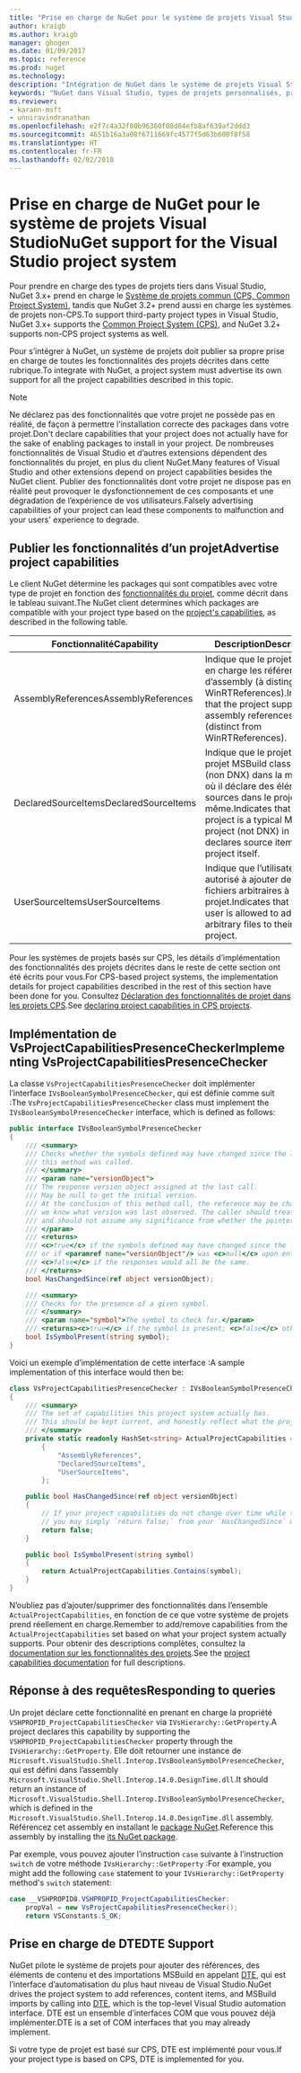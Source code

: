 ```yaml
---
title: "Prise en charge de NuGet pour le système de projets Visual Studio | Microsoft Docs"
author: kraigb
ms.author: kraigb
manager: ghogen
ms.date: 01/09/2017
ms.topic: reference
ms.prod: nuget
ms.technology: 
description: "Intégration de NuGet dans le système de projets Visual Studio pour les types de projets tiers."
keywords: "NuGet dans Visual Studio, types de projets personnalisés, projets Visual Studio"
ms.reviewer:
- karann-msft
- unniravindranathan
ms.openlocfilehash: e2f7c4a32f80b96360f08d04efb8af639af2ddd3
ms.sourcegitcommit: 4651b16a3a08f6711669fc4577f5d63b600f8f58
ms.translationtype: HT
ms.contentlocale: fr-FR
ms.lasthandoff: 02/02/2018
---
```

# <a name="nuget-support-for-the-visual-studio-project-system"></a><span data-ttu-id="28b4f-104">Prise en charge de NuGet pour le système de projets Visual Studio</span><span class="sxs-lookup"><span data-stu-id="28b4f-104">NuGet support for the Visual Studio project system</span></span>

<span data-ttu-id="28b4f-105">Pour prendre en charge des types de projets tiers dans Visual Studio, NuGet 3.x+ prend en charge le [Système de projets commun (CPS, Common Project System)](https://github.com/Microsoft/VSProjectSystem/blob/master/doc/overview/intro.md), tandis que NuGet 3.2+ prend aussi en charge les systèmes de projets non-CPS.</span><span class="sxs-lookup"><span data-stu-id="28b4f-105">To support third-party project types in Visual Studio, NuGet 3.x+ supports the [Common Project System (CPS)](https://github.com/Microsoft/VSProjectSystem/blob/master/doc/overview/intro.md), and NuGet 3.2+ supports non-CPS project systems as well.</span></span>

<span data-ttu-id="28b4f-106">Pour s’intégrer à NuGet, un système de projets doit publier sa propre prise en charge de toutes les fonctionnalités des projets décrites dans cette rubrique.</span><span class="sxs-lookup"><span data-stu-id="28b4f-106">To integrate with NuGet, a project system must advertise its own support for all the project capabilities described in this topic.</span></span>

> [!Note]
> <span data-ttu-id="28b4f-107">Ne déclarez pas des fonctionnalités que votre projet ne possède pas en réalité, de façon à permettre l’installation correcte des packages dans votre projet.</span><span class="sxs-lookup"><span data-stu-id="28b4f-107">Don't declare capabilities that your project does not actually have for the sake of enabling packages to install in your project.</span></span> <span data-ttu-id="28b4f-108">De nombreuses fonctionnalités de Visual Studio et d’autres extensions dépendent des fonctionnalités du projet, en plus du client NuGet.</span><span class="sxs-lookup"><span data-stu-id="28b4f-108">Many features of Visual Studio and other extensions depend on project capabilities besides the NuGet client.</span></span> <span data-ttu-id="28b4f-109">Publier des fonctionnalités dont votre projet ne dispose pas en réalité peut provoquer le dysfonctionnement de ces composants et une dégradation de l’expérience de vos utilisateurs.</span><span class="sxs-lookup"><span data-stu-id="28b4f-109">Falsely advertising capabilities of your project can lead these components to malfunction and your users' experience to degrade.</span></span>

## <a name="advertise-project-capabilities"></a><span data-ttu-id="28b4f-110">Publier les fonctionnalités d’un projet</span><span class="sxs-lookup"><span data-stu-id="28b4f-110">Advertise project capabilities</span></span>

<span data-ttu-id="28b4f-111">Le client NuGet détermine les packages qui sont compatibles avec votre type de projet en fonction des [fonctionnalités du projet](https://github.com/Microsoft/VSProjectSystem/blob/master/doc/overview/about_project_capabilities.md), comme décrit dans le tableau suivant.</span><span class="sxs-lookup"><span data-stu-id="28b4f-111">The NuGet client determines which packages are compatible with your project type based on the [project's capabilities](https://github.com/Microsoft/VSProjectSystem/blob/master/doc/overview/about_project_capabilities.md), as described in the following table.</span></span>

| <span data-ttu-id="28b4f-112">Fonctionnalité</span><span class="sxs-lookup"><span data-stu-id="28b4f-112">Capability</span></span> | <span data-ttu-id="28b4f-113">Description</span><span class="sxs-lookup"><span data-stu-id="28b4f-113">Description</span></span> |
| --- | --- |
| <span data-ttu-id="28b4f-114">AssemblyReferences</span><span class="sxs-lookup"><span data-stu-id="28b4f-114">AssemblyReferences</span></span> | <span data-ttu-id="28b4f-115">Indique que le projet prend en charge les références d’assembly (à distinguer de WinRTReferences).</span><span class="sxs-lookup"><span data-stu-id="28b4f-115">Indicates that the project supports assembly references (distinct from WinRTReferences).</span></span> |
| <span data-ttu-id="28b4f-116">DeclaredSourceItems</span><span class="sxs-lookup"><span data-stu-id="28b4f-116">DeclaredSourceItems</span></span> | <span data-ttu-id="28b4f-117">Indique que le projet est un projet MSBuild classique (non DNX) dans la mesure où il déclare des éléments sources dans le projet lui-même.</span><span class="sxs-lookup"><span data-stu-id="28b4f-117">Indicates that the project is a typical MSBuild project (not DNX) in that it declares source items in the project itself.</span></span> |
| <span data-ttu-id="28b4f-118">UserSourceItems</span><span class="sxs-lookup"><span data-stu-id="28b4f-118">UserSourceItems</span></span>|<span data-ttu-id="28b4f-119">Indique que l’utilisateur est autorisé à ajouter des fichiers arbitraires à son projet.</span><span class="sxs-lookup"><span data-stu-id="28b4f-119">Indicates that the user is allowed to add arbitrary files to their project.</span></span> |

<span data-ttu-id="28b4f-120">Pour les systèmes de projets basés sur CPS, les détails d’implémentation des fonctionnalités des projets décrites dans le reste de cette section ont été écrits pour vous.</span><span class="sxs-lookup"><span data-stu-id="28b4f-120">For CPS-based project systems, the implementation details for project capabilities described in the rest of this section have been done for you.</span></span> <span data-ttu-id="28b4f-121">Consultez [Déclaration des fonctionnalités de projet dans les projets CPS](https://github.com/Microsoft/VSProjectSystem/blob/master/doc/overview/about_project_capabilities.md#how-to-declare-project-capabilities-in-your-project).</span><span class="sxs-lookup"><span data-stu-id="28b4f-121">See [declaring project capabilities in CPS projects](https://github.com/Microsoft/VSProjectSystem/blob/master/doc/overview/about_project_capabilities.md#how-to-declare-project-capabilities-in-your-project).</span></span>

## <a name="implementing-vsprojectcapabilitiespresencechecker"></a><span data-ttu-id="28b4f-122">Implémentation de VsProjectCapabilitiesPresenceChecker</span><span class="sxs-lookup"><span data-stu-id="28b4f-122">Implementing VsProjectCapabilitiesPresenceChecker</span></span>

<span data-ttu-id="28b4f-123">La classe `VsProjectCapabilitiesPresenceChecker` doit implémenter l’interface `IVsBooleanSymbolPresenceChecker`, qui est définie comme suit :</span><span class="sxs-lookup"><span data-stu-id="28b4f-123">The `VsProjectCapabilitiesPresenceChecker` class must implement the `IVsBooleanSymbolPresenceChecker` interface, which is defined as follows:</span></span>

```cs
public interface IVsBooleanSymbolPresenceChecker
{
    /// <summary>
    /// Checks whether the symbols defined may have changed since the last time
    /// this method was called.
    /// </summary>
    /// <param name="versionObject">
    /// The response version object assigned at the last call.
    /// May be null to get the initial version.
    /// At the conclusion of this method call, the reference may be changed so that on a subsequent call
    /// we know what version was last observed. The caller should treat this value as an opaque object,
    /// and should not assume any significance from whether the pointer changed or not.
    /// </param>
    /// <returns>
    /// <c>true</c> if the symbols defined may have changed since the last call to this method
    /// or if <paramref name="versionObject"/> was <c>null</c> upon entering this method.
    /// <c>false</c> if the responses would all be the same.
    /// </returns>
    bool HasChangedSince(ref object versionObject);

    /// <summary>
    /// Checks for the presence of a given symbol.
    /// </summary>
    /// <param name="symbol">The symbol to check for.</param>
    /// <returns><c>true</c> if the symbol is present; <c>false</c> otherwise.</returns>
    bool IsSymbolPresent(string symbol);
}
```

<span data-ttu-id="28b4f-124">Voici un exemple d’implémentation de cette interface :</span><span class="sxs-lookup"><span data-stu-id="28b4f-124">A sample implementation of this interface would then be:</span></span>

```cs
class VsProjectCapabilitiesPresenceChecker : IVsBooleanSymbolPresenceChecker
{
    /// <summary>
    /// The set of capabilities this project system actually has.
    /// This should be kept current, and honestly reflect what the project can do.
    /// </summary>
    private static readonly HashSet<string> ActualProjectCapabilities = new HashSet<string>(StringComparer.OrdinalIgnoreCase)
        {
            "AssemblyReferences",
            "DeclaredSourceItems",
            "UserSourceItems",
        };

    public bool HasChangedSince(ref object versionObject)
    {
        // If your project capabilities do not change over time while the project is open,
        // you may simply `return false;` from your `HasChangedSince` method.
        return false;
    }

    public bool IsSymbolPresent(string symbol)
    {
        return ActualProjectCapabilities.Contains(symbol);
    }
}
```

<span data-ttu-id="28b4f-125">N’oubliez pas d’ajouter/supprimer des fonctionnalités dans l’ensemble `ActualProjectCapabilities`, en fonction de ce que votre système de projets prend réellement en charge.</span><span class="sxs-lookup"><span data-stu-id="28b4f-125">Remember to add/remove capabilities from the `ActualProjectCapabilities` set based on what your project system actually supports.</span></span> <span data-ttu-id="28b4f-126">Pour obtenir des descriptions complètes, consultez la [documentation sur les fonctionnalités des projets](https://github.com/Microsoft/VSProjectSystem/blob/master/doc/overview/project_capabilities.md).</span><span class="sxs-lookup"><span data-stu-id="28b4f-126">See the [project capabilities documentation](https://github.com/Microsoft/VSProjectSystem/blob/master/doc/overview/project_capabilities.md) for full descriptions.</span></span>

## <a name="responding-to-queries"></a><span data-ttu-id="28b4f-127">Réponse à des requêtes</span><span class="sxs-lookup"><span data-stu-id="28b4f-127">Responding to queries</span></span>

<span data-ttu-id="28b4f-128">Un projet déclare cette fonctionnalité en prenant en charge la propriété `VSHPROPID_ProjectCapabilitiesChecker` via `IVsHierarchy::GetProperty`.</span><span class="sxs-lookup"><span data-stu-id="28b4f-128">A project declares this capability by supporting the  `VSHPROPID_ProjectCapabilitiesChecker` property through the `IVsHierarchy::GetProperty`.</span></span> <span data-ttu-id="28b4f-129">Elle doit retourner une instance de `Microsoft.VisualStudio.Shell.Interop.IVsBooleanSymbolPresenceChecker`, qui est défini dans l’assembly `Microsoft.VisualStudio.Shell.Interop.14.0.DesignTime.dll`.</span><span class="sxs-lookup"><span data-stu-id="28b4f-129">It should return an instance of `Microsoft.VisualStudio.Shell.Interop.IVsBooleanSymbolPresenceChecker`, which is defined in the `Microsoft.VisualStudio.Shell.Interop.14.0.DesignTime.dll` assembly.</span></span> <span data-ttu-id="28b4f-130">Référencez cet assembly en installant le [package NuGet](https://www.nuget.org/packages/Microsoft.VisualStudio.Shell.Interop.14.0.DesignTime).</span><span class="sxs-lookup"><span data-stu-id="28b4f-130">Reference this assembly by installing the [its NuGet package](https://www.nuget.org/packages/Microsoft.VisualStudio.Shell.Interop.14.0.DesignTime).</span></span>

<span data-ttu-id="28b4f-131">Par exemple, vous pouvez ajouter l’instruction `case` suivante à l’instruction `switch` de votre méthode `IVsHierarchy::GetProperty` :</span><span class="sxs-lookup"><span data-stu-id="28b4f-131">For example, you might add the following `case` statement to your `IVsHierarchy::GetProperty` method's `switch` statement:</span></span>

```cs
case __VSHPROPID8.VSHPROPID_ProjectCapabilitiesChecker:
    propVal = new VsProjectCapabilitiesPresenceChecker();
    return VSConstants.S_OK;
```

## <a name="dte-support"></a><span data-ttu-id="28b4f-132">Prise en charge de DTE</span><span class="sxs-lookup"><span data-stu-id="28b4f-132">DTE Support</span></span>

<span data-ttu-id="28b4f-133">NuGet pilote le système de projets pour ajouter des références, des éléments de contenu et des importations MSBuild en appelant [DTE](/dotnet/api/envdte.dte?view=visualstudiosdk-2017), qui est l’interface d’automatisation du plus haut niveau de Visual Studio.</span><span class="sxs-lookup"><span data-stu-id="28b4f-133">NuGet drives the project system to add references, content items, and MSBuild imports by calling into [DTE](/dotnet/api/envdte.dte?view=visualstudiosdk-2017), which is the top-level Visual Studio automation interface.</span></span> <span data-ttu-id="28b4f-134">DTE est un ensemble d’interfaces COM que vous pouvez déjà implémenter.</span><span class="sxs-lookup"><span data-stu-id="28b4f-134">DTE is a set of COM interfaces that you may already implement.</span></span>

<span data-ttu-id="28b4f-135">Si votre type de projet est basé sur CPS, DTE est implémenté pour vous.</span><span class="sxs-lookup"><span data-stu-id="28b4f-135">If your project type is based on CPS, DTE is implemented for you.</span></span>
